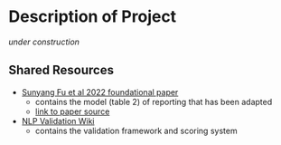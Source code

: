 # Description of Project

*under construction*

## Shared Resources

- [Sunyang Fu et al 2022 foundational paper](https://drive.google.com/file/d/1CwptdtHzzqUvmXmHlEyJY3WgSzqMZbEC/view?usp=sharing)
    - contains the model (table 2) of reporting that has been adapted
    - [link to paper source](https://ascpt.onlinelibrary.wiley.com/doi/10.1111/cts.13463)
- [NLP Validation Wiki](https://github.com/OHDSI/NLPTools/wiki/NLP-Validation-within-an-OHDSI-Framework)
    - contains the validation framework and scoring system